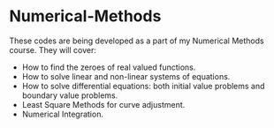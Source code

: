 # Numerical-Methods

These codes are being developed as a part of my Numerical Methods course. 
They will cover:

- How to find the zeroes of real valued functions.
- How to solve linear and non-linear systems of equations.
- How to solve differential equations: both initial value problems and boundary value problems.
- Least Square Methods for curve adjustment.
- Numerical Integration. 
